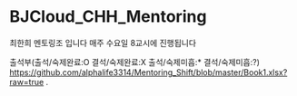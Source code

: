 # BJCloud_CHH_Mentoring
최한희 멘토링조 입니다
매주 수요일 8교시에 진행됩니다

출석부(출석/숙제완료:O 결석/숙제완료:X 출석/숙제미흡:* 결석/숙제미흡:?)
https://github.com/alphalife3314/Mentoring_Shift/blob/master/Book1.xlsx?raw=true
.
